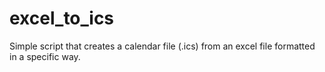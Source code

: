 # excel_to_ics
Simple script that creates a calendar file (.ics) from an excel file formatted in a specific way.
